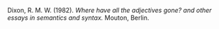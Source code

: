 ---
---

Dixon, R. M. W. (1982). _Where have all the adjectives gone? and other essays in semantics and syntax._ Mouton, Berlin.
